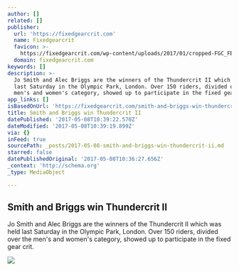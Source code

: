 ```yaml
---
author: []
related: []
publisher:
  url: 'https://fixedgearcrit.com'
  name: Fixedgearcrit
  favicon: >-
    https://fixedgearcrit.com/wp-content/uploads/2017/01/cropped-FGC_FBShare_1600x1600_Fixedgear-crit-vector-without-des-text-192x192.png
  domain: fixedgearcrit.com
keywords: []
description: >-
  Jo Smith and Alec Briggs are the winners of the Thundercrit II which was held
  last Saturday in the Olympic Park, London. Over 150 riders, divided over the
  men's and women's category, showed up to participate in the fixed gear crit.
app_links: []
isBasedOnUrl: 'https://fixedgearcrit.com/smith-and-briggs-win-thundercrit-ii/'
title: Smith and Briggs win Thundercrit II
datePublished: '2017-05-08T10:39:22.570Z'
dateModified: '2017-05-08T10:39:19.899Z'
via: {}
inFeed: true
sourcePath: _posts/2017-05-08-smith-and-briggs-win-thundercrit-ii.md
starred: false
datePublishedOriginal: '2017-05-08T10:36:27.656Z'
_context: 'http://schema.org'
_type: MediaObject

---
```

<article style=""><h1>Smith and Briggs win Thundercrit II</h1><p>Jo Smith and Alec Briggs are the winners of the Thundercrit II which was held last Saturday in the Olympic Park, London. Over 150 riders, divided over the men's and women's category, showed up to participate in the fixed gear crit.</p><img src="https://fixedgearcrit.com/wp-content/uploads/2017/05/Header_Thundercrit_06-05-2017_BMP_SMQ-23-of-43.jpg" /></article>